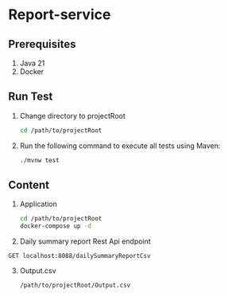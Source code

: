 # Report-service
## Prerequisites
1. Java 21
2. Docker

## Run Test
1. Change directory to projectRoot
   ```bash
   cd /path/to/projectRoot
   ```

2. Run the following command to execute all tests using Maven:
   ```bash
   ./mvnw test
   ```
   
## Content 
1. Application
   ```bash
   cd /path/to/projectRoot
   docker-compose up -d
   ```
   
2.  Daily summary report Rest Api endpoint
   ```
   GET localhost:8088/dailySummaryReportCsv
   ```

3. Output.csv
   ```
   /path/to/projectRoot/Output.csv
   ```

